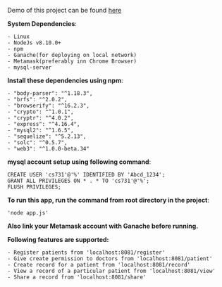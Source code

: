 Demo of this project can be found [here](https://www.youtube.com/watch?v=aE1Cxbio5l8)

**System Dependencies**:
    
    - Linux
    - NodeJs v8.10.0+
    - npm
    - Ganache(for deploying on local network)
    - Metamask(preferably inn Chrome Browser)
    - mysql-server

**Install these dependencies using npm**:
    
    - "body-parser": "^1.18.3",
    - "brfs": "^2.0.2",
    - "browserify": "^16.2.3",
    - "crypto": "^1.0.1",
    - "cryptr": "^4.0.2",
    - "express": "^4.16.4",
    - "mysql2": "^1.6.5",
    - "sequelize": "^5.2.13",
    - "solc": "^0.5.7",
    - "web3": "^1.0.0-beta.34"

**mysql account setup using following command**:
    
    CREATE USER 'cs731'@'%' IDENTIFIED BY 'Abcd_1234';
    GRANT ALL PRIVILEGES ON * . * TO 'cs731'@'%';
    FLUSH PRIVILEGES;

**To run this app, run the command from root directory in the project**:
    
    'node app.js'

**Also link your Metamask account with Ganache before running.**

**Following features are supported:**
    
    - Register patients from 'localhost:8081/register'
    - Give create permission to doctors from 'localhost:8081/patient'
    - Create record for a patient from 'localhost:8081/record'
    - View a record of a particular patient from 'localhost:8081/view'
    - Share a record from 'localhost:8081/share'



